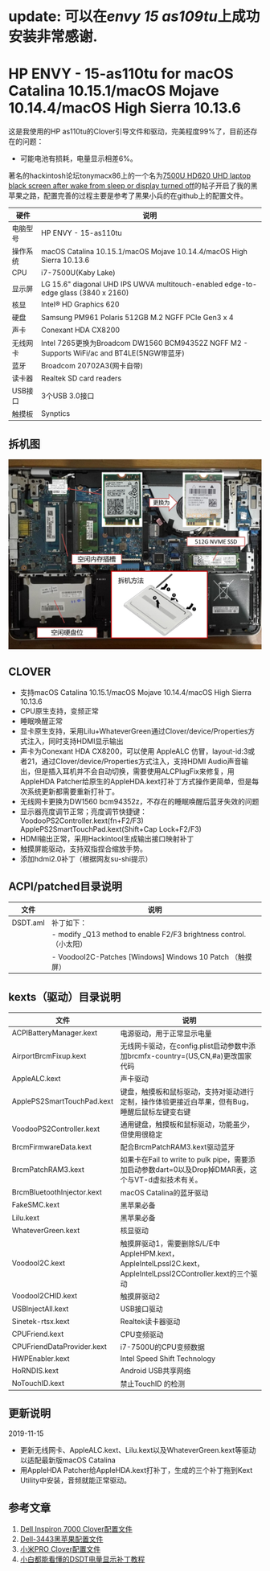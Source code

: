 # update: 可以在*envy 15 as109tu*上成功安装非常感谢. 

# HP ENVY - 15-as110tu for macOS Catalina 10.15.1/macOS Mojave 10.14.4/macOS High Sierra 10.13.6 
这是我使用的HP as110tu的Clover引导文件和驱动，完美程度99%了，目前还存在的问题：
* 可能电池有损耗，电量显示相差6%。

著名的hackintosh论坛tonymacx86上的一个名为[7500U HD620 UHD laptop black screen after wake from sleep or display turned off](https://www.tonymacx86.com/threads/7500u-hd620-uhd-laptop-black-screen-after-wake-from-sleep-or-display-turned-off.214664/)的帖子开启了我的黑苹果之路，配置完善的过程主要是参考了黑果小兵的在github上的配置文件。

| 硬件     | 说明                                                                                       |
|----------|--------------------------------------------------------------------------------------------|
| 电脑型号 | HP ENVY - 15-as110tu                                                                       |
| 操作系统 | macOS Catalina 10.15.1/macOS Mojave 10.14.4/macOS High Sierra 10.13.6                       |
| CPU      | i7-7500U(Kaby Lake)                                                                        |
| 显示屏   | LG 15.6" diagonal UHD IPS UWVA multitouch-enabled edge-to-edge glass (3840 x 2160)         |
| 核显     | Intel® HD Graphics 620                                                                     |
| 硬盘     | Samsung PM961 Polaris 512GB M.2 NGFF PCIe Gen3 x 4                                         |
| 声卡     | Conexant HDA CX8200                                                                        |
| 无线网卡 | Intel 7265更换为Broadcom DW1560 BCM94352Z NGFF M2 - Supports WiFi/ac and BT4LE(5NGW带蓝牙) |
| 蓝牙     | Broadcom 20702A3(网卡自带)                                                                 |
| 读卡器   | Realtek SD card readers                                                                    |
| USB接口  | 3个USB 3.0接口                                                                             |
| 触摸板   | Synptics                                                                                   |

## 拆机图
![拆机图](拆机方法.png)

## CLOVER
* 支持macOS Catalina 10.15.1/macOS Mojave 10.14.4/macOS High Sierra 10.13.6
* CPU原生支持，变频正常
* 睡眠唤醒正常
* 显卡原生支持，采用Lilu+WhateverGreen通过Clover/device/Properties方式注入，同时支持HDMI显示输出
* 声卡为Conexant HDA CX8200，可以使用 AppleALC 仿冒，layout-id:3或者21，通过Clover/device/Properties方式注入，支持HDMI Audio声音输出，但是插入耳机并不会自动切换，需要使用ALCPlugFix来修复，用AppleHDA Patcher给原生的AppleHDA.kext打补丁方式操作更简单，但是每次系统更新都需要重新打补丁。
* 无线网卡更换为DW1560 bcm94352z，不存在的睡眠唤醒后蓝牙失效的问题
* 显示器亮度调节正常；亮度调节快捷键：VoodooPS2Controller.kext(fn+F2/F3) ApplePS2SmartTouchPad.kext(Shift+Cap Lock+F2/F3)
* HDMI输出正常，采用Hackintool生成输出接口映射补丁
* 触摸屏能驱动，支持双指捏合缩放手势。
* 添加hdmi2.0补丁（根据网友su-shi提示）

## ACPI/patched目录说明
| 文件      | 说明                                                               |
|----------|--------------------------------------------------------------------|
| DSDT.aml | 补丁如下：                                                           |
|          | - modify _Q13 method to enable F2/F3 brightness control.  （小太阳） |
|          | - VoodooI2C-Patches [Windows] Windows 10 Patch            （触摸屏） |

## kexts（驱动）目录说明
| 文件                       | 说明                                                                                                          |
|----------------------------|--------------------------------------------------------------------------------------------------------------|
| ACPIBatteryManager.kext    | 电源驱动，用于正常显示电量                                                                                       |
| AirportBrcmFixup.kext      | 无线网卡驱动，在config.plist启动参数中添加brcmfx-country=(US,CN,#a)更改国家代码                                     |
| AppleALC.kext              | 声卡驱动                                                           |
| ApplePS2SmartTouchPad.kext | 键盘，触摸板和鼠标驱动，支持对驱动进行定制，操作体验更接近白苹果，但有Bug，睡醒后鼠标左键变右键               |
| VoodooPS2Controller.kext   | 通用键盘，触摸板和鼠标驱动，功能虽少，但使用很稳定                                                            |
| BrcmFirmwareData.kext      | 配合BrcmPatchRAM3.kext驱动蓝牙                                                                                |
| BrcmPatchRAM3.kext         | 如果卡在Fail to write to pulk pipe，需要添加启动参数dart=0以及Drop掉DMAR表，这个与VT-d虚拟技术有关。          |
| BrcmBluetoothInjector.kext | macOS Catalina的蓝牙驱动                                       |
| FakeSMC.kext               | 黑苹果必备                                                                                                    |
| Lilu.kext                  | 黑苹果必备                                                                                                    |
| WhateverGreen.kext         | 核显驱动                                                                                                      |
| VoodooI2C.kext             | 触摸屏驱动1，需要删除S/L/E中AppleHPM.kext，AppleIntelLpssI2C.kext，AppleIntelLpssI2CController.kext的三个驱动 |
| VoodooI2CHID.kext          | 触摸屏驱动2                                                                                                   |
| USBInjectAll.kext          | USB接口驱动                                                                                                   |
| Sinetek-rtsx.kext          | Realtek读卡器驱动                                                                                             |
| CPUFriend.kext             | CPU变频驱动                                                                                                   |
| CPUFriendDataProvider.kext | i7-7500U的CPU变频数据                                                                                         |
| HWPEnabler.kext            | Intel Speed Shift Technology                                                                                  |
| HoRNDIS.kext               | Android USB共享网络                                                                                           |
| NoTouchID.kext             | 禁止TouchID 的检测                                                                                           |

## 更新说明
2019-11-15
* 更新无线网卡、AppleALC.kext、Lilu.kext以及WhateverGreen.kext等驱动以适配最新版macOS Catalina
* 用AppleHDA Patcher给AppleHDA.kext打补丁，生成的三个补丁拖到Kext Utility中安装，音频就能正常驱动。
## 参考文章
1. [Dell Inspiron 7000 Clover配置文件](https://github.com/daliansky/dell7000)
2. [Dell-3443黑苹果配置文件](https://github.com/kkzzhizhou/Dell-3443-Hackintosh)
3. [小米PRO Clover配置文件](https://github.com/daliansky/XiaoMi-Pro)
4. [小白都能看懂的DSDT电量显示补丁教程](http://xiegengcai.github.io/2018/05/05/how-to-create-battery-dsdt-fix/)
